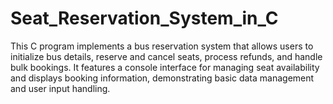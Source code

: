 # Seat_Reservation_System_in_C
This C  program implements a bus reservation system that allows users to initialize bus details, reserve and cancel seats, process refunds, and handle bulk bookings. It features a console interface for managing seat availability and displays booking information, demonstrating basic data management and user input handling.

